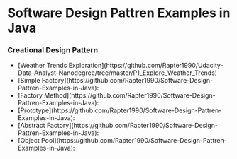 # Software Design Pattren Examples in Java

### Creational Design Pattern
<ul>
  <li> [Weather Trends Exploration](https://github.com/Rapter1990/Udacity-Data-Analyst-Nanodegree/tree/master/P1_Explore_Weather_Trends)</li>
  <li>[Simple Factory](https://github.com/Rapter1990/Software-Design-Pattren-Examples-in-Java):</li>
  <li>[Factory Method](https://github.com/Rapter1990/Software-Design-Pattren-Examples-in-Java):</li>
  <li>[Prototype](https://github.com/Rapter1990/Software-Design-Pattren-Examples-in-Java):</li>
  <li>[Abstract Factory](https://github.com/Rapter1990/Software-Design-Pattren-Examples-in-Java):</li>
  <li>[Object Pool](https://github.com/Rapter1990/Software-Design-Pattren-Examples-in-Java):</li>
</ul>
